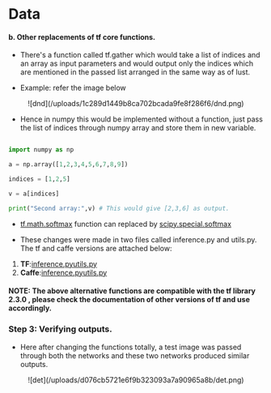 # Data

#### b. Other replacements of tf core functions.

* There's a function called tf.gather which would take a list of indices and an array as input parameters and would output only the indices which are mentioned in the passed list arranged in the same way as of lust.

* Example: refer the image below

<div align='center'>
![dnd](/uploads/1c289d1449b8ca702bcada9fe8f286f6/dnd.png)
</div>

* Hence in numpy this would be implemented without a function, just pass the list of indices through numpy array and store them in new variable.

```python

import numpy as np

a = np.array([1,2,3,4,5,6,7,8,9])

indices = [1,2,5]

v = a[indices]

print("Second array:",v) # This would give [2,3,6] as output.

```

* [tf.math.softmax](https://www.tensorflow.org/api_docs/python/tf/nn/softmax) function can replaced by [scipy.special.softmax](https://docs.scipy.org/doc/scipy/reference/generated/scipy.special.softmax.html)


* These changes were made in two files called inference.py and utils.py. The tf and caffe versions are attached below:  
1.  **TF**:[inference.py](/uploads/1bfe13ef9e1a9218c52afe4b0010aa46/inference.py)[utils.py](/uploads/2cc75482a8b10d9322455b7ef541387e/utils.py)  
2.  **Caffe**:[inference.py](/uploads/cea125986fe7162dddd4611c5fd5b509/inference.py)[utils.py](/uploads/b481a5490bbecf65fe8efc4f9619daef/utils.py)  

#### NOTE: The above alternative functions are compatible with the tf library 2.3.0 , please check the documentation of other versions of tf and use accordingly.

### Step 3: Verifying outputs.

* Here after changing the functions totally, a test image was passed through both the networks and these two networks produced similar outputs.

<div align='center'>
![det](/uploads/d076cb5721e6f9b323093a7a90965a8b/det.png)
</div>
